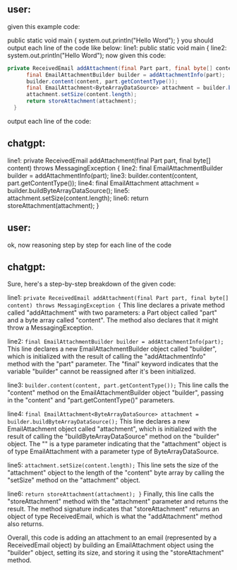 

## user: 

given this example code: 

 public static void main { 
  system.out.println("Hello Word"); 
 } 
 you should output each line of the code like below: 
 line1: public static void main { 
  line2:      system.out.println("Hello Word");
 now given this code: 
  ```java
private ReceivedEmail addAttachment(final Part part, final byte[] content) throws MessagingException {
		final EmailAttachmentBuilder builder = addAttachmentInfo(part);
		builder.content(content, part.getContentType());
		final EmailAttachment<ByteArrayDataSource> attachment = builder.buildByteArrayDataSource();
		attachment.setSize(content.length);
		return storeAttachment(attachment);
	}
```

  output each line of the code:

## chatgpt: 

line1: private ReceivedEmail addAttachment(final Part part, final byte[] content) throws MessagingException {
line2: 		final EmailAttachmentBuilder builder = addAttachmentInfo(part);
line3: 		builder.content(content, part.getContentType());
line4: 		final EmailAttachment<ByteArrayDataSource> attachment = builder.buildByteArrayDataSource();
line5: 		attachment.setSize(content.length);
line6: 		return storeAttachment(attachment);
}

## user: 

ok, now reasoning step by step for each line of the code

## chatgpt: 

Sure, here's a step-by-step breakdown of the given code:

line1: `private ReceivedEmail addAttachment(final Part part, final byte[] content) throws MessagingException {`
This line declares a private method called "addAttachment" with two parameters: a Part object called "part" and a byte array called "content". The method also declares that it might throw a MessagingException.


line2: `final EmailAttachmentBuilder builder = addAttachmentInfo(part);`
This line declares a new EmailAttachmentBuilder object called "builder", which is initialized with the result of calling the "addAttachmentInfo" method with the "part" parameter. The "final" keyword indicates that the variable "builder" cannot be reassigned after it's been initialized.


line3: `builder.content(content, part.getContentType());`
This line calls the "content" method on the EmailAttachmentBuilder object "builder", passing in the "content" and "part.getContentType()" parameters. 


line4: `final EmailAttachment<ByteArrayDataSource> attachment = builder.buildByteArrayDataSource();`
This line declares a new EmailAttachment object called "attachment", which is initialized with the result of calling the "buildByteArrayDataSource" method on the "builder" object. The "<ByteArrayDataSource>" is a type parameter indicating that the "attachment" object is of type EmailAttachment with a parameter type of ByteArrayDataSource. 


line5: `attachment.setSize(content.length);`
This line sets the size of the "attachment" object to the length of the "content" byte array by calling the "setSize" method on the "attachment" object.


line6: `return storeAttachment(attachment); }`
Finally, this line calls the "storeAttachment" method with the "attachment" parameter and returns the result. The method signature indicates that "storeAttachment" returns an object of type ReceivedEmail, which is what the "addAttachment" method also returns. 

Overall, this code is adding an attachment to an email (represented by a ReceivedEmail object) by building an EmailAttachment object using the "builder" object, setting its size, and storing it using the "storeAttachment" method.